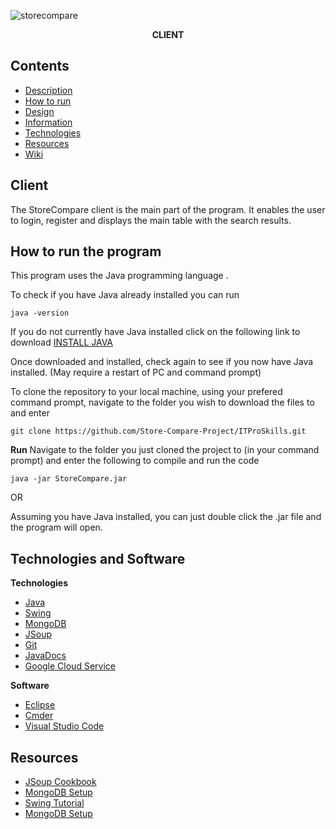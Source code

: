 ![storecompare](https://user-images.githubusercontent.com/22448079/38895768-d87f1a4c-4288-11e8-99ab-416e24d32da8.png)

<p align="center">
  <b>CLIENT</b><br>
</p>

## Contents
* [Description](#description)
* [How to run](#how-to-run-the-program)
* [Design](#design)
* [Information](#information)
* [Technologies](#technologies)
* [Resources](#resources)
* [Wiki](https://github.com/EddieEldridge/GoLangAutomaton/wiki)

## Client
The StoreCompare client is the main part of the program. It enables the user to login, register and displays the main table with the search results.

## How to run the program
This program uses the Java programming language .

To check if you have Java already installed you can run

```
java -version 
```


If you do not currently have Java installed click on the following link to download [INSTALL JAVA](http://www.oracle.com/technetwork/java/javase/downloads/jdk8-downloads-2133151.html)

Once downloaded and installed, check again to see if you now have Java installed. (May require a restart of PC and command prompt)

To clone the repository to your local machine, using your prefered command prompt, navigate to the folder you wish to download the files to and enter
```
git clone https://github.com/Store-Compare-Project/ITProSkills.git
```

**Run**
 Navigate to the folder you just cloned the project to (in your command prompt) and enter the following to compile and run the code 

```
java -jar StoreCompare.jar
```

OR

Assuming you have Java installed, you can just double click the .jar file and the program will open.


## Technologies and Software
**Technologies**
- [Java](https://java.com/en/download/)
- [Swing](https://docs.oracle.com/javase/tutorial/uiswing/)
- [MongoDB](https://www.mongodb.com/)
- [JSoup](https://jsoup.org/)
- [Git](https://git-scm.com/)
- [JavaDocs](http://drjava.org/docs/user/ch10.html)
- [Google Cloud Service](https://cloud.google.com/)

**Software**
- [Eclipse](https://www.eclipse.org/)
- [Cmder](http://cmder.net/)
- [Visual Studio Code](https://code.visualstudio.com/)

## Resources
- [JSoup Cookbook](https://jsoup.org/cookbook/)
- [MongoDB Setup](https://www.tutorialspoint.com/mongodb/index.htm)
- [Swing Tutorial](https://www.tutorialspoint.com/swing/index.htm)
- [MongoDB Setup](https://www.tutorialspoint.com/mongodb/index.htm)
